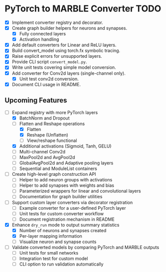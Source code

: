 # PyTorch to MARBLE Converter TODO

- [x] Implement converter registry and decorator.
- [x] Create graph builder helpers for neurons and synapses.
  - [x] Fully connected layers
  - [x] Activation handling
- [x] Add default converters for Linear and ReLU layers.
- [x] Build convert_model using torch.fx symbolic tracing.
- [x] Raise explicit errors for unsupported layers.
- [x] Provide CLI script `convert_model.py`.
- [x] Write unit tests covering simple model conversion.
- [x] Add converter for Conv2d layers (single-channel only).
  - [x] Unit test conv2d conversion.
- [x] Document CLI usage in README.

## Upcoming Features
- [ ] Expand registry with more PyTorch layers
  - [x] BatchNorm and Dropout
  - [ ] Flatten and Reshape operations
    - [x] Flatten
    - [x] Reshape (Unflatten)
    - [ ] View/reshape functional
  - [x] Additional activations (Sigmoid, Tanh, GELU)
  - [ ] Multi-channel Conv2d
  - [ ] MaxPool2d and AvgPool2d
  - [ ] GlobalAvgPool2d and Adaptive pooling layers
  - [ ] Sequential and ModuleList containers
- [ ] Create high-level graph construction API
  - [ ] Helper to add neuron groups with activations
  - [ ] Helper to add synapses with weights and bias
  - [ ] Parameterized wrappers for linear and convolutional layers
  - [ ] Documentation for graph builder utilities
- [ ] Support custom layer converters via decorator registration
  - [ ] Example converter for a user-defined PyTorch layer
  - [ ] Unit tests for custom converter workflow
  - [ ] Document registration mechanism in README
- [x] Enhance `dry_run` mode to output summary statistics
  - [x] Number of neurons and synapses created
  - [x] Per-layer mapping information
  - [ ] Visualize neuron and synapse counts
- [ ] Validate converted models by comparing PyTorch and MARBLE outputs
  - [ ] Unit tests for small networks
  - [ ] Integration test for custom model
  - [ ] CLI option to run validation automatically
